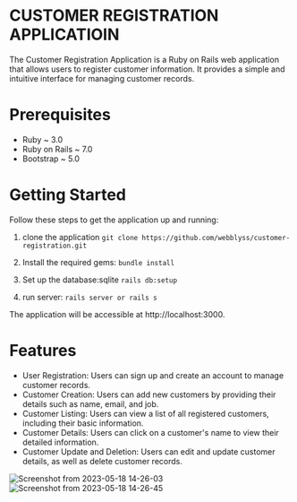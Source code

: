 # CUSTOMER REGISTRATION APPLICATIOIN
The Customer Registration Application is a Ruby on Rails web application that allows users to register customer information. It provides a simple and intuitive interface for managing customer records.

# Prerequisites
- Ruby ~ 3.0
- Ruby on Rails ~ 7.0
- Bootstrap ~ 5.0

# Getting Started
Follow these steps to get the application up and running:

1. clone the application
   `git clone https://github.com/webblyss/customer-registration.git`

2. Install the required gems:
   `bundle install`

3. Set up the database:sqlite
   `rails db:setup`

4. run server:
   `rails server or rails s`

The application will be accessible at http://localhost:3000. 


# Features
- User Registration: Users can sign up and create an account to manage customer records.
- Customer Creation: Users can add new customers by providing their details such as name, email, and job.
- Customer Listing: Users can view a list of all registered customers, including their basic information.
- Customer Details: Users can click on a customer's name to view their detailed information.
- Customer Update and Deletion: Users can edit and update customer details, as well as delete customer records.



![Screenshot from 2023-05-18 14-26-03](https://github.com/webblyss/customer-registration/assets/60282806/a88c5d2c-84e6-4436-a512-1080be0c0238)
![Screenshot from 2023-05-18 14-26-45](https://github.com/webblyss/customer-registration/assets/60282806/9240fef5-bfac-4dfb-a096-5bc3056598b7)



